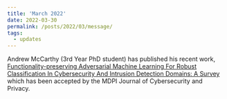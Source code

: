 ```yaml
---
title: 'March 2022'
date: 2022-03-30
permalink: /posts/2022/03/message/
tags:
  - updates
---
```


Andrew McCarthy (3rd Year PhD student) has published his recent work, [Functionality-preserving Adversarial Machine Learning For Robust Classification In Cybersecurity And Intrusion Detection Domains: A Survey](https://www.preprints.org/manuscript/202202.0099/v1) which has been accepted by the MDPI Journal of Cybersecurity and Privacy.
